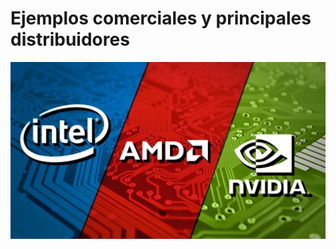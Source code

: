 # Ejemplos comerciales y principales distribuidores
![intelNvidiaAmd](/Imagenes/intelNvidiaAmd.jpg)

